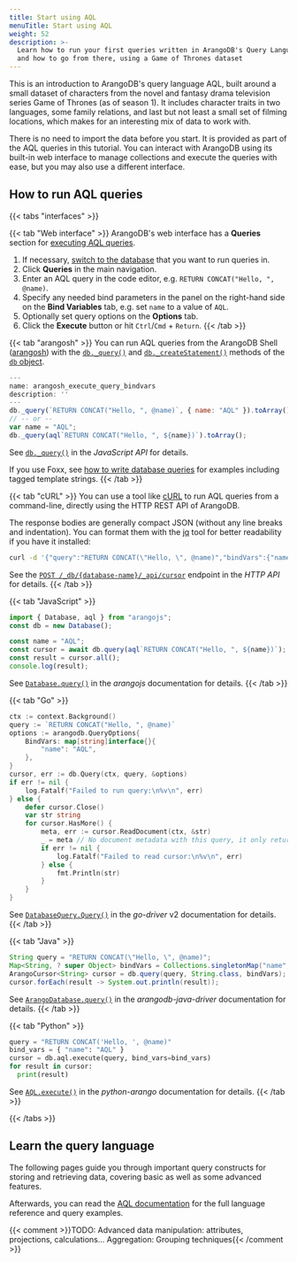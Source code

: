 ```yaml
---
title: Start using AQL
menuTitle: Start using AQL
weight: 52
description: >-
  Learn how to run your first queries written in ArangoDB's Query Language
  and how to go from there, using a Game of Thrones dataset
---
```

This is an introduction to ArangoDB's query language AQL, built around a small
dataset of characters from the novel and fantasy drama television series
Game of Thrones (as of season 1). It includes character traits in two languages,
some family relations, and last but not least a small set of filming locations,
which makes for an interesting mix of data to work with.

There is no need to import the data before you start. It is provided as part
of the AQL queries in this tutorial. You can interact with ArangoDB using its
built-in web interface to manage collections and execute the queries with ease,
but you may also use a different interface.

## How to run AQL queries

{{< tabs "interfaces" >}}

{{< tab "Web interface" >}}
ArangoDB's web interface has a **Queries** section for
[executing AQL queries](../../aql/how-to-invoke-aql/with-the-web-interface.md).

1. If necessary, [switch to the database](../../concepts/data-structure/databases.md#set-the-database-context)
   that you want to run queries in.
2. Click **Queries** in the main navigation.
3. Enter an AQL query in the code editor, e.g. `RETURN CONCAT("Hello, ", @name)`.
4. Specify any needed bind parameters in the panel on the right-hand side on the
   **Bind Variables** tab, e.g. set `name` to a value of `AQL`.
5. Optionally set query options on the **Options** tab.
6. Click the **Execute** button or hit `Ctrl`/`Cmd` + `Return`.
{{< /tab >}}

{{< tab "arangosh" >}}
You can run AQL queries from the ArangoDB Shell ([arangosh](../../components/tools/arangodb-shell/_index.md))
with the [`db._query()`](../../aql/how-to-invoke-aql/with-arangosh.md#with-db_query) and
[`db._createStatement()`](../../aql/how-to-invoke-aql/with-arangosh.md#with-db_createstatement-arangostatement)
methods of the [`db` object](../../develop/javascript-api/@arangodb/db-object.md).

```js
---
name: arangosh_execute_query_bindvars
description: ''
---
db._query(`RETURN CONCAT("Hello, ", @name)`, { name: "AQL" }).toArray();
// -- or --
var name = "AQL";
db._query(aql`RETURN CONCAT("Hello, ", ${name})`).toArray();
```
See [`db._query()`](../../develop/javascript-api/@arangodb/db-object.md#db_queryquerystring--bindvars--mainoptions--suboptions)
in the _JavaScript API_ for details.

If you use Foxx, see [how to write database queries](../../develop/foxx-microservices/getting-started.md#writing-database-queries)
for examples including tagged template strings.
{{< /tab >}}

{{< tab "cURL" >}}
You can use a tool like [cURL](https://curl.se/) to run AQL queries from a
command-line, directly using the HTTP REST API of ArangoDB.

The response bodies are generally compact JSON (without any line breaks and
indentation). You can format them with the [jq](https://jqlang.github.io/jq/)
tool for better readability if you have it installed:

```sh
curl -d '{"query":"RETURN CONCAT(\"Hello, \", @name)","bindVars":{"name":"AQL"}}' http://localhost:8529/_api/cursor | jq
```

See the [`POST /_db/{database-name}/_api/cursor`](../../develop/http-api/queries/aql-queries.md#create-a-cursor)
endpoint in the _HTTP API_ for details.
{{< /tab >}}

{{< tab "JavaScript" >}}
```js
import { Database, aql } from "arangojs";
const db = new Database();

const name = "AQL";
const cursor = await db.query(aql`RETURN CONCAT("Hello, ", ${name})`);
const result = cursor.all();
console.log(result);
```

See [`Database.query()`](https://arangodb.github.io/arangojs/latest/classes/databases.Database.html#query)
in the _arangojs_ documentation for details.
{{< /tab >}}

{{< tab "Go" >}}
```go
ctx := context.Background()
query := `RETURN CONCAT("Hello, ", @name)`
options := arangodb.QueryOptions{
    BindVars: map[string]interface{}{
        "name": "AQL",
    },
}
cursor, err := db.Query(ctx, query, &options)
if err != nil {
    log.Fatalf("Failed to run query:\n%v\n", err)
} else {
    defer cursor.Close()
    var str string
    for cursor.HasMore() {
        meta, err := cursor.ReadDocument(ctx, &str)
        _ = meta // No document metadata with this query, it only returns a string
        if err != nil {
            log.Fatalf("Failed to read cursor:\n%v\n", err)
        } else {
            fmt.Println(str)
        }
    }
}
```

See [`DatabaseQuery.Query()`](https://pkg.go.dev/github.com/arangodb/go-driver/v2/arangodb#DatabaseQuery)
in the _go-driver_ v2 documentation for details.
{{< /tab >}}

{{< tab "Java" >}}
```java
String query = "RETURN CONCAT(\"Hello, \", @name)";
Map<String, ? super Object> bindVars = Collections.singletonMap("name", "AQL");
ArangoCursor<String> cursor = db.query(query, String.class, bindVars);
cursor.forEach(result -> System.out.println(result));
```

See [`ArangoDatabase.query()`](https://www.javadoc.io/doc/com.arangodb/arangodb-java-driver/latest/com/arangodb/ArangoDatabase.html#query%28java.lang.String,java.lang.Class,java.util.Map%29)
in the _arangodb-java-driver_ documentation for details.
{{< /tab >}}

{{< tab "Python" >}}
```py
query = "RETURN CONCAT('Hello, ', @name)"
bind_vars = { "name": "AQL" }
cursor = db.aql.execute(query, bind_vars=bind_vars)
for result in cursor:
  print(result)
```

See [`AQL.execute()`](https://docs.python-arango.com/en/main/specs.html#arango.aql.AQL.execute)
in the _python-arango_ documentation for details.
{{< /tab >}}

{{< /tabs >}}

## Learn the query language

The following pages guide you through important query constructs for storing
and retrieving data, covering basic as well as some advanced features. 

Afterwards, you can read the [AQL documentation](../../aql/_index.md) for the
full language reference and query examples.

{{< comment >}}TODO: Advanced data manipulation: attributes, projections, calculations... Aggregation: Grouping techniques{{< /comment >}}
